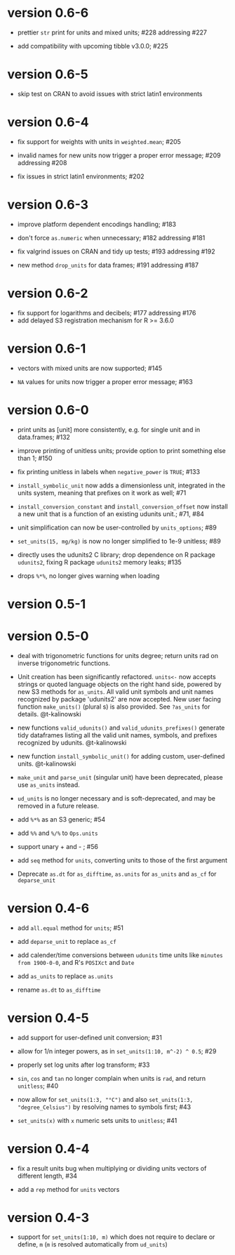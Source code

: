 # version 0.6-6

* prettier `str` print for units and mixed units; #228 addressing #227

* add compatibility with upcoming tibble v3.0.0; #225

# version 0.6-5

* skip test on CRAN to avoid issues with strict latin1 environments

# version 0.6-4

* fix support for weights with units in `weighted.mean`; #205

* invalid names for new units now trigger a proper error message; #209 addressing #208

* fix issues in strict latin1 environments; #202

# version 0.6-3

* improve platform dependent encodings handling; #183

* don't force `as.numeric` when unnecessary; #182 addressing #181

* fix valgrind issues on CRAN and tidy up tests; #193 addressing #192

* new method `drop_units` for data frames; #191 addressing #187

# version 0.6-2

* fix support for logarithms and decibels; #177 addressing #176
* add delayed S3 registration mechanism for R >= 3.6.0

# version 0.6-1

* vectors with mixed units are now supported; #145

* `NA` values for units now trigger a proper error message; #163

# version 0.6-0

* print units as [unit] more consistently, e.g. for single unit and in data.frames; #132

* improve printing of unitless units; provide option to print something else than 1; #150

* fix printing unitless in labels when `negative_power` is `TRUE`; #133

* `install_symbolic_unit` now adds a dimensionless unit, integrated in the units system, meaning that prefixes on it work as well; #71

* `install_conversion_constant` and `install_conversion_offset` now install a new unit that is a function of an existing udunits unit.; #71, #84

* unit simplification can now be user-controlled by `units_options`; #89

* `set_units(15, mg/kg)` is now no longer simplified to 1e-9 unitless; #89

* directly uses the udunits2 C library; drop dependence on R package `udunits2`, fixing R package `udunits2` memory leaks; #135

* drops `%*%`, no longer gives warning when loading

# version 0.5-1

# version 0.5-0

* deal with trigonometric functions for units degree; return units rad on inverse trigonometric functions.

* Unit creation has been significantly refactored. `units<-` now accepts strings
or quoted language objects on the right hand side, powered by new S3 methods for
`as_units`. All valid unit symbols and unit names recognized by package 'udunits2' are 
now accepted. New user facing function `make_units()` (plural s) is also
provided. See `?as_units` for details. @t-kalinowski

* new functions `valid_udunits()` and `valid_udunits_prefixes()` generate tidy
dataframes listing all the valid unit names, symbols, and prefixes recognized by
udunits. @t-kalinowski

* new function `install_symbolic_unit()` for adding custom, user-defined units. 
@t-kalinowski

* `make_unit` and `parse_unit` (singular unit) have been deprecated, please use 
`as_units` instead.

* `ud_units` is no longer necessary and is soft-deprecated, and may be removed
in a future release.

* add `%*%` as an S3 generic; #54 

* add `%%` and `%/%` to `Ops.units`

* support unary + and - ; #56

* add `seq` method for `units`, converting units to those of the first argument

* Deprecate `as.dt` for `as_difftime`, `as.units` for `as_units` and `as_cf` for `deparse_unit`

# version 0.4-6

* add `all.equal` method for `units`; #51

* add `deparse_unit` to replace `as_cf`

* add calender/time conversions between `udunits` time units like `minutes from 1900-0-0`, and R's `POSIXct` and `Date`

* add `as_units` to replace `as.units`

* rename `as.dt` to `as_difftime`

# version 0.4-5

* add support for user-defined unit conversion; #31

* allow for 1/n integer powers, as in `set_units(1:10, m^-2) ^ 0.5`; #29

* properly set log units after log transform; #33

* `sin`, `cos` and `tan` no longer complain when units is `rad`, and return `unitless`; #40 

* now allow for `set_units(1:3, "°C")` and also `set_units(1:3, "degree_Celsius")` by resolving names to symbols first; #43

* `set_units(x)` with `x` numeric sets units to `unitless`; #41

# version 0.4-4

* fix a result units bug when multiplying or dividing units vectors of different length, #34

* add a `rep` method for `units` vectors

# version 0.4-3

* support for `set_units(1:10, m)` which does not require to declare or define, `m` (`m` is resolved automatically from `ud_units`)

